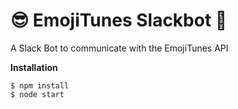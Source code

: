 😎 EmojiTunes Slackbot 🤖
========================

A Slack Bot to communicate with the EmojiTunes API

**Installation**

	$ npm install
	$ node start
